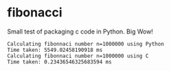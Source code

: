 # fibonacci
Small test of packaging c code in Python. Big Wow!
```
Calculating fibonnaci number n=1000000 using Python
Time taken: 5549.02458190918 ms
Calculating fibonnaci number n=1000000 using C
Time taken: 0.23436546325683594 ms
```
